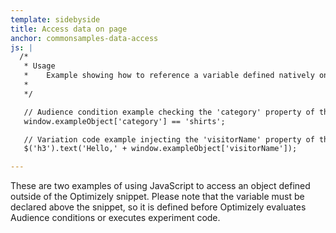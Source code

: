 ```yaml
---
template: sidebyside
title: Access data on page
anchor: commonsamples-data-access
js: |
  /*
   * Usage
   *    Example showing how to reference a variable defined natively on the page from inside Optimizely.
   *
   */

   // Audience condition example checking the 'category' property of the 'exampleObject'
   window.exampleObject['category'] == 'shirts';

   // Variation code example injecting the 'visitorName' property of the 'exampleObject' in the h3 elements
   $('h3').text('Hello,' + window.exampleObject['visitorName']);

---
```


These are two examples of using JavaScript to access an object defined outside of the Optimizely snippet.  Please note that the variable must be declared above the snippet, so it is defined before Optimizely evaluates Audience conditions or executes experiment code.
